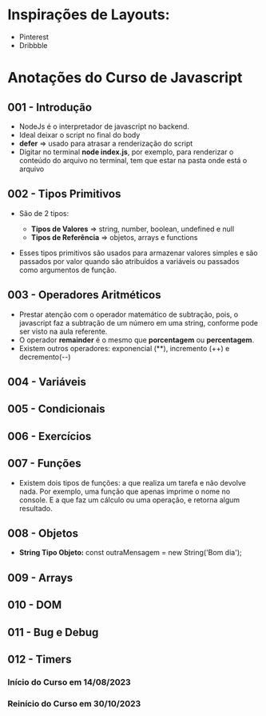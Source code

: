 # Inspirações de Layouts:

- Pinterest
- Dribbble

# Anotações do Curso de Javascript

## 001 - Introdução

- NodeJs é o interpretador de javascript no backend.
- Ideal deixar o script no final do body
- **defer** => usado para atrasar a renderização do script
- Digitar no terminal **node index.js**, por exemplo, para renderizar o conteúdo do arquivo no terminal, tem que estar na pasta onde está o arquivo

## 002 - Tipos Primitivos

- São de 2 tipos:

  - **Tipos de Valores** => string, number, boolean, undefined e null
  - **Tipos de Referência** => objetos, arrays e functions

- Esses tipos primitivos são usados para armazenar valores simples e são passados por valor quando são atribuídos a variáveis ou passados como argumentos de função.

## 003 - Operadores Aritméticos

- Prestar atenção com o operador matemático de subtração, pois, o javascript faz a subtração de um número em uma string, conforme pode ser visto na aula referente.
- O operador **remainder** é o mesmo que **porcentagem** ou **percentagem**.
- Existem outros operadores: exponencial (**), incremento (++) e decremento(--)

## 004 - Variáveis

## 005 - Condicionais

## 006 - Exercícios

## 007 - Funções

- Existem dois tipos de funções: a que realiza um tarefa e não devolve nada. Por exemplo, uma função que apenas imprime o nome no console. E a que faz um cálculo ou uma operação, e retorna algum resultado.

## 008 - Objetos

- **String Tipo Objeto:** const outraMensagem = new String('Bom dia');

## 009 - Arrays

## 010 - DOM

## 011 - Bug e Debug

## 012 - Timers


### Início do Curso em 14/08/2023
### Reinício do Curso em 30/10/2023
